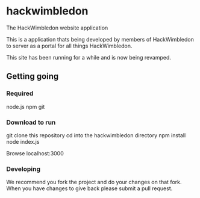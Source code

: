 # hackwimbledon
The HackWimbledon website application

This is a application thats being developed by members of HackWimbledon to server as a
portal for all things HackWimbledon.

This site has been running for a while and is now being revamped.

## Getting going

### Required

node.js
npm
git

### Download to run

git clone this repository
cd into the hackwimbledon directory
npm install
node index.js

Browse localhost:3000

### Developing

We recommend you fork the project and do your changes on that fork.
When you have changes to give back please submit a pull request.
